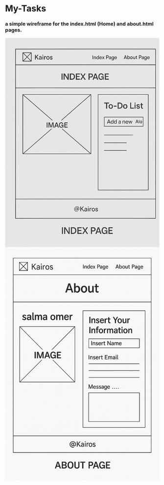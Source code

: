 # My-Tasks

### a simple wireframe for the index.html (Home) and about.html pages.
![wireframe](imges/wireframe1.PNG)
![wireframe](imges/wireframe2.PNG)